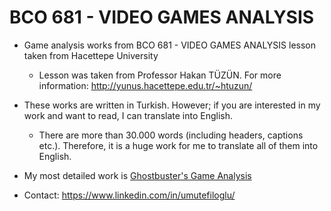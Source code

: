 # BCO 681 - VIDEO GAMES ANALYSIS
- Game analysis works from BCO 681 - VIDEO GAMES ANALYSIS lesson taken from Hacettepe University
  - Lesson was taken from Professor Hakan TÜZÜN. For more information: http://yunus.hacettepe.edu.tr/~htuzun/
- These works are written in Turkish. However; if you are interested in my work and want to read, I can translate into English.
  - There are more than 30.000 words (including headers, captions etc.). Therefore, it is a huge work for me to translate all of them into English.

- My most detailed work is [Ghostbuster's Game Analysis]()
- Contact: https://www.linkedin.com/in/umutefiloglu/
